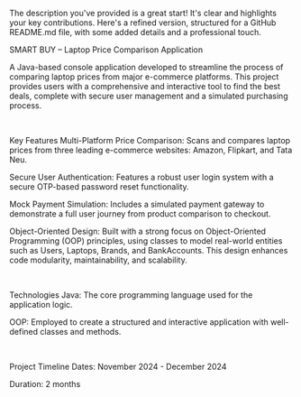 The description you've provided is a great start! It's clear and highlights your key contributions. Here's a refined version, structured for a GitHub README.md file, with some added details and a professional touch.

SMART BUY – Laptop Price Comparison Application
<br>

A Java-based console application developed to streamline the process of comparing laptop prices from major e-commerce platforms. This project provides users with a comprehensive and interactive tool to find the best deals, complete with secure user management and a simulated purchasing process.

<br>

Key Features
Multi-Platform Price Comparison: Scans and compares laptop prices from three leading e-commerce websites: Amazon, Flipkart, and Tata Neu.

Secure User Authentication: Features a robust user login system with a secure OTP-based password reset functionality.

Mock Payment Simulation: Includes a simulated payment gateway to demonstrate a full user journey from product comparison to checkout.

Object-Oriented Design: Built with a strong focus on Object-Oriented Programming (OOP) principles, using classes to model real-world entities such as Users, Laptops, Brands, and BankAccounts. This design enhances code modularity, maintainability, and scalability.

<br>

Technologies
Java: The core programming language used for the application logic.

OOP: Employed to create a structured and interactive application with well-defined classes and methods.

<br>

Project Timeline
Dates: November 2024 - December 2024

Duration: 2 months

<br>
